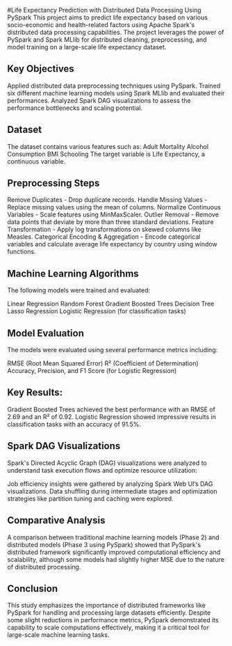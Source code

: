 #Life Expectancy Prediction with Distributed Data Processing Using PySpark
This project aims to predict life expectancy based on various socio-economic and health-related factors using Apache Spark's distributed data processing capabilities. The project leverages the power of PySpark and Spark MLlib for distributed cleaning, preprocessing, and model training on a large-scale life expectancy dataset.

## Key Objectives
Applied distributed data preprocessing techniques using PySpark.
Trained six different machine learning models using Spark MLlib and evaluated their performances.
Analyzed Spark DAG visualizations to assess the performance bottlenecks and scaling potential.
## Dataset
The dataset contains various features such as:
Adult Mortality
Alcohol Consumption
BMI
Schooling
The target variable is Life Expectancy, a continuous variable.

## Preprocessing Steps
Remove Duplicates - Drop duplicate records.
Handle Missing Values - Replace missing values using the mean of columns.
Normalize Continuous Variables - Scale features using MinMaxScaler.
Outlier Removal - Remove data points that deviate by more than three standard deviations.
Feature Transformation - Apply log transformations on skewed columns like Measles.
Categorical Encoding & Aggregation - Encode categorical variables and calculate average life expectancy by country using window functions.
## Machine Learning Algorithms
The following models were trained and evaluated:

Linear Regression
Random Forest
Gradient Boosted Trees
Decision Tree
Lasso Regression
Logistic Regression (for classification tasks)
## Model Evaluation
The models were evaluated using several performance metrics including:

RMSE (Root Mean Squared Error)
R² (Coefficient of Determination)
Accuracy, Precision, and F1 Score (for Logistic Regression)
## Key Results:

Gradient Boosted Trees achieved the best performance with an RMSE of 2.69 and an R² of 0.92.
Logistic Regression showed impressive results in classification tasks with an accuracy of 91.5%.
## Spark DAG Visualizations
Spark's Directed Acyclic Graph (DAG) visualizations were analyzed to understand task execution flows and optimize resource utilization:

Job efficiency insights were gathered by analyzing Spark Web UI’s DAG visualizations.
Data shuffling during intermediate stages and optimization strategies like partition tuning and caching were explored.
## Comparative Analysis
A comparison between traditional machine learning models (Phase 2) and distributed models (Phase 3 using PySpark) showed that PySpark's distributed framework significantly improved computational efficiency and scalability, although some models had slightly higher MSE due to the nature of distributed processing.

## Conclusion
This study emphasizes the importance of distributed frameworks like PySpark for handling and processing large datasets efficiently. Despite some slight reductions in performance metrics, PySpark demonstrated its capability to scale computations effectively, making it a critical tool for large-scale machine learning tasks.


